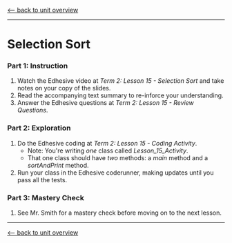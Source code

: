[<-- back to unit overview](README.md)

---
# Selection Sort

### Part 1: Instruction
1. Watch the Edhesive video at _Term 2: Lesson 15 - Selection Sort_ and take notes on your copy of the slides.
1. Read the accompanying text summary to re-inforce your understanding.
1. Answer the Edhesive questions at _Term 2: Lesson 15 - Review Questions_.

### Part 2: Exploration
1. Do the Edhesive coding at _Term 2: Lesson 15 - Coding Activity_.
   - Note: You're writing *one* class called _Lesson_15_Activity_.
   - That one class should have *two* methods: a _main_ method and a _sortAndPrint_ method.
1. Run your class in the Edhesive coderunner, making updates until you pass all the tests.

### Part 3: Mastery Check
1. See Mr. Smith for a mastery check before moving on to the next lesson.

---
[<-- back to unit overview](README.md)
